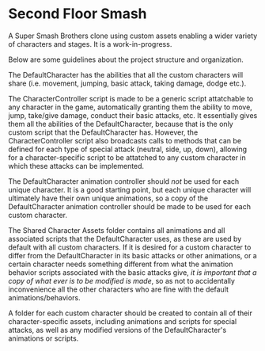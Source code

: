 # Second Floor Smash
A Super Smash Brothers clone using custom assets enabling a wider variety of characters and stages. It is a work-in-progress.

Below are some guidelines about the project structure and organization.

The DefaultCharacter has the abilities that all the custom characters will share (i.e. movement, jumping, basic attack, taking damage, dodge etc.).

The CharacterController script is made to be a generic script attatchable to any character in the game, automatically granting them the ability to move, jump, take/give damage, conduct their basic attacks, etc. It essentially gives them all the abilities of the DefaultCharacter, because that is the only custom script that the DefaultCharacter has. However, the CharacterController script also broadcasts calls to methods that can be defined for each type of special attack (neutral, side, up, down), allowing for a character-specific script to be attatched to any custom character in which these attacks can be implemented.

The DefaultCharacter animation controller should *not* be used for each unique character. It is a good starting point, but each unique character will ultimately have their own unique animations, so a copy of the DefaultCharacter animation controller should be made to be used for each custom character.

The Shared Character Assets folder contains all animations and all associated scripts that the DefaultCharacter uses, as these are used by default with all custom characters. If it is desired for a custom character to differ from the DefaultCharacter in its basic attacks or other animations, or a certain character needs something different from what the animation behavior scripts associated with the basic attacks give, *it is important that a copy of what ever is to be modified is made*, so as not to accidentally inconvenience all the other characters who are fine with the default animations/behaviors.

A folder for each custom character should be created to contain all of their character-specific assets, including animations and scripts for special attacks, as well as any modified versions of the DefaultCharacter's animations or scripts.
